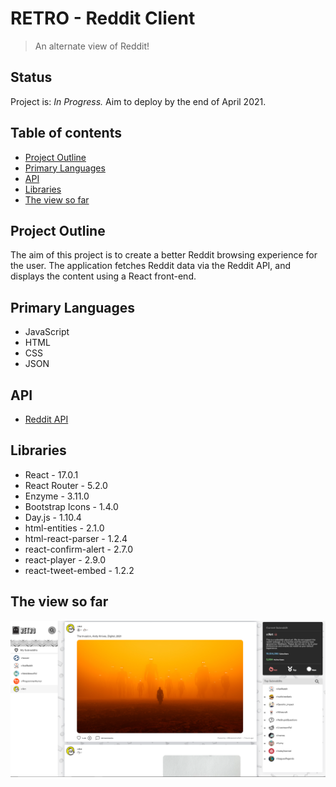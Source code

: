# RETRO - Reddit Client
> An alternate view of Reddit!


## Status
Project is: _In Progress._ Aim to deploy by the end of April 2021.


## Table of contents
* [Project Outline](#project-outline)
* [Primary Languages](#primary-languages)
* [API](#api)
* [Libraries](#libraries)
* [The view so far](#the-view-so-far)


## Project Outline
The aim of this project is to create a better Reddit browsing experience for the user. The application fetches Reddit data via the Reddit API, and displays the content using a React front-end.


## Primary Languages
* JavaScript
* HTML
* CSS
* JSON


## API
* [Reddit API](https://www.reddit.com/dev/api/)


## Libraries
* React - 17.0.1
* React Router - 5.2.0
* Enzyme - 3.11.0
* Bootstrap Icons - 1.4.0
* Day.js - 1.10.4
* html-entities - 2.1.0
* html-react-parser - 1.2.4
* react-confirm-alert - 2.7.0
* react-player - 2.9.0
* react-tweet-embed - 1.2.2


## The view so far
<img src="https://github.com/ElChickenSpicy/Reddit-Client/blob/master/src/Wireframes/view08032021.PNG">
